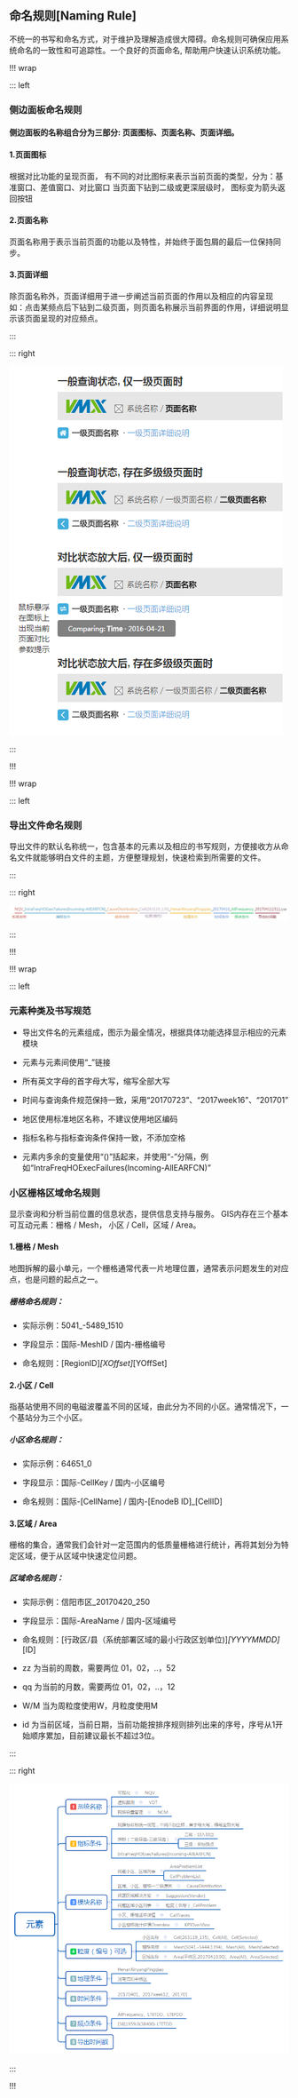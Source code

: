 ##  命名规则[Naming Rule]

不统一的书写和命名方式，对于维护及理解造成很大障碍。命名规则可确保应用系统命名的一致性和可追踪性。一个良好的页面命名, 帮助用户快速认识系统功能。 

!!! wrap

::: left

### 侧边面板命名规则

#### 侧边面板的名称组合分为三部分: 页面图标、页面名称、页面详细。

#### 1.页面图标

根据对比功能的呈现页面， 有不同的对比图标来表示当前页面的类型，分为：基准窗口、差值窗口、对比窗口 当页面下钻到二级或更深层级时， 图标变为箭头返回按钮 

#### 2.页面名称

页面名称用于表示当前页面的功能以及特性，并始终于面包屑的最后一位保持同步。

#### 3.页面详细
 
除页面名称外，页面详细用于进一步阐述当前页面的作用以及相应的内容呈现 如：点击某频点后下钻到二级页面，则页面名称展示当前界面的作用，详细说明显示该页面呈现的对应频点。

:::

::: right

![](../imgs/组件/命名规则/img_named_01.png)

:::

!!!

!!! wrap

::: left

### 导出文件命名规则

导出文件的默认名称统一，包含基本的元素以及相应的书写规则，方便接收方从命名文件就能够明白文件的主题，方便整理规划，快速检索到所需要的文件。

:::

::: right

![](../imgs/组件/命名规则/img_named_02.png)

:::

!!!
    
!!! wrap

::: left

### 元素种类及书写规范

- 导出文件名的元素组成，图示为最全情况，根据具体功能选择显示相应的元素模块 

- 元素与元素间使用“_”链接 

- 所有英文字母的首字母大写，缩写全部大写 

- 时间与查询条件规范保持一致，采用“20170723”、“2017week16”、“201701” 

- 地区使用标准地区名称，不建议使用地区编码 

- 指标名称与指标查询条件保持一致，不添加空格

- 元素内多余的变量使用“()”括起来，并使用“-”分隔，例如“IntraFreqHOExecFailures(Incoming-AllEARFCN)”

### 小区栅格区域命名规则

显示查询和分析当前位置的信息状态，提供信息支持与服务。 GIS内存在三个基本可互动元素：栅格 / Mesh， 小区 / Cell，区域 / Area。

#### 1.栅格 / Mesh

地图拆解的最小单元，一个栅格通常代表一片地理位置，通常表示问题发生的对应点，也是问题的起点之一。 

##### 栅格命名规则：

- 实际示例：5041_-5489_1510 

- 字段显示：国际-MeshID / 国内-栅格编号 

- 命名规则：[RegionID]_[XOffset]_[YOffSet]


#### 2.小区 / Cell

指基站使用不同的电磁波覆盖不同的区域，由此分为不同的小区。通常情况下，一个基站分为三个小区。
 
##### 小区命名规则：


- 实际示例：64651_0 

- 字段显示：国际-CellKey / 国内-小区编号

- 命名规则：国际-[CellName] / 国内-[EnodeB ID]_[CellID]


#### 3.区域 / Area

栅格的集合，通常我们会针对一定范围内的低质量栅格进行统计，再将其划分为特定区域，便于从区域中快速定位问题。

##### 区域命名规则：

- 实际示例：信阳市区_20170420_250 

- 字段显示：国际-AreaName / 国内-区域编号

- 命名规则：[行政区/县（系统部署区域的最小行政区划单位)]_[YYYYMMDD]_[ID]

- zz 为当前的周数，需要两位 01，02，..，52
    
- qq 为当前的月数，需要两位 01，02，..，12
    
- W/M 当为周粒度使用W，月粒度使用M
    
- id 为当前区域，当前日期，当前功能按排序规则排列出来的序号，序号从1开始顺序累加，目前建议最长不超过3位。

:::

::: right

![](../imgs/组件/命名规则/img_named_03.png)

:::

!!!